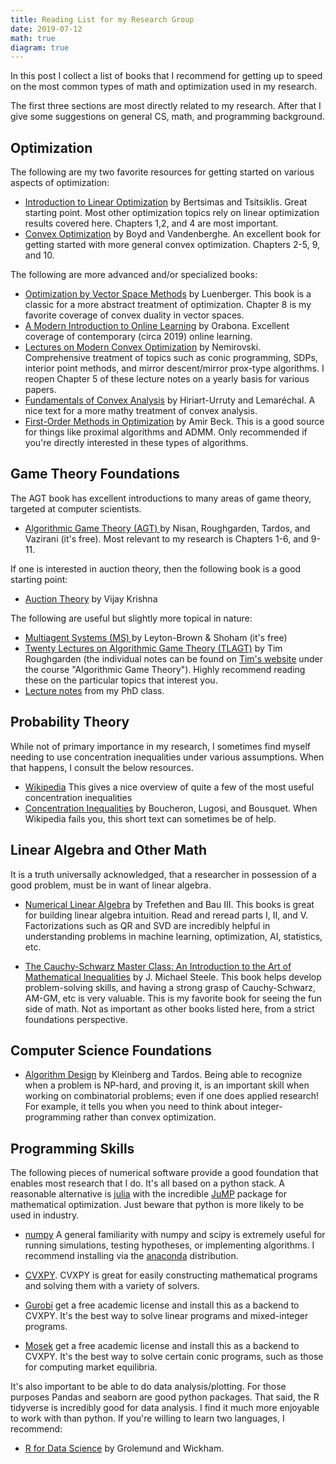 ```yaml
---
title: Reading List for my Research Group
date: 2019-07-12
math: true
diagram: true
---
```


In this post I collect a list of books that I recommend for getting up to speed on the most common types of math and optimization used in my research.

The first three sections are most directly related to my research. After that I give some suggestions on general CS, math, and programming background.

## Optimization

The following are my two favorite resources for getting started on various aspects of optimization:

* [Introduction to Linear Optimization](http://athenasc.com/linoptbook.html) by Bertsimas and Tsitsiklis.  Great starting point. Most other optimization topics rely on linear optimization results covered here. Chapters 1,2, and 4 are most important.
* [Convex Optimization](https://web.stanford.edu/~boyd/cvxbook/) by Boyd and Vandenberghe. An excellent book for getting started with more general convex optimization. Chapters 2-5, 9, and 10.

The following are more advanced and/or specialized books:

* [Optimization by Vector Space Methods](https://www.wiley.com/en-us/Optimization+by+Vector+Space+Methods-p-9780471181170) by Luenberger. This book is a classic for a more abstract treatment of optimization. Chapter 8 is my favorite coverage of convex duality in vector spaces.
* [A Modern Introduction to Online Learning](https://arxiv.org/pdf/1912.13213.pdf) by Orabona. Excellent coverage of contemporary (circa 2019) online learning.
* [Lectures on Modern Convex Optimization](https://www2.isye.gatech.edu/~nemirovs/LMCOLN2021WithSol.pdf) by Nemirovski. Comprehensive treatment of topics such as conic programming, SDPs, interior point methods, and mirror descent/mirror prox-type algorithms. I reopen Chapter 5 of these lecture notes on a yearly basis for various papers.
* [Fundamentals of Convex Analysis](https://www.amazon.com/Fundamentals-Convex-Analysis-Grundlehren-Editions/dp/3540422056/ref=sr_1_1?dchild=1&keywords=fundamentals+of+convex+analysis&qid=1589590457&s=books&sr=1-1) by Hiriart-Urruty and Lemaréchal. A nice text for a more mathy treatment of convex analysis.
* [First-Order Methods in Optimization](https://my.siam.org/Store/Product/viewproduct/?ProductId=29044686) by Amir Beck. This is a good source for things like proximal algorithms and ADMM. Only recommended if you're directly interested in these types of algorithms.



## Game Theory Foundations
The AGT book has excellent introductions to many areas of game theory, targeted at computer scientists.

* [ Algorithmic Game Theory (AGT) ](http://www.columbia.edu/~ck2945/files/algorithmic-game-theory.pdf)  by Nisan, Roughgarden, Tardos, and Vazirani (it's free). Most relevant to my research is Chapters 1-6, and 9-11.

If one is interested in auction theory, then the following book is a good starting point:

* [Auction Theory](https://www.amazon.com/Auction-Theory-Vijay-Krishna/dp/0123745071) by Vijay Krishna

The following are useful but slightly more topical in nature:

* [ Multiagent Systems (MS) ](http://www.masfoundations.org/download.html) by Leyton-Brown & Shoham (it's free)
* [Twenty Lectures on Algorithmic Game Theory (TLAGT)](https://www.cambridge.org/us/academic/subjects/computer-science/algorithmics-complexity-computer-algebra-and-computational-g/twenty-lectures-algorithmic-game-theory?format=PB) by Tim Roughgarden (the individual notes can be found on [Tim's website](http://timroughgarden.org/notes.html) under the course "Algorithmic Game Theory"). Highly recommend reading these on the particular topics that interest you.
* [Lecture notes](http://www.columbia.edu/~ck2945/courses/s20_8100/) from my PhD class.

## Probability Theory


While not of primary importance in my research, I sometimes find myself needing to use concentration inequalities under various assumptions. When that happens, I consult the below resources.

* [Wikipedia](https://en.wikipedia.org/wiki/Concentration_inequality) This gives a nice overview of quite a few of the most useful concentration inequalities
* [Concentration Inequalities](http://www.econ.upf.edu/~lugosi/mlss_conc.pdf) by Boucheron, Lugosi, and Bousquet. When Wikipedia fails you, this short text can sometimes be of help.

## Linear Algebra and Other Math
It is a truth universally acknowledged, that a researcher in possession of a good problem, must be in want of linear algebra. 

* [Numerical Linear Algebra](https://www.amazon.com/Numerical-Linear-Algebra-Lloyd-Trefethen/dp/0898713617) by Trefethen and Bau III. This books is great for building linear algebra intuition. Read and reread parts I, II, and V. Factorizations such as QR and SVD are incredibly helpful in understanding problems in machine learning, optimization, AI, statistics, etc.

* [The Cauchy-Schwarz Master Class: An Introduction to the Art of Mathematical Inequalities](https://www.amazon.com/gp/product/052154677X/ref=x_gr_w_bb_glide_sin?ie=UTF8&tag=x_gr_w_bb_glide_sin-20&linkCode=as2&camp=1789&creative=9325&creativeASIN=052154677X&SubscriptionId=1MGPYB6YW3HWK55XCGG2) by J. Michael Steele. This book helps develop problem-solving skills, and having a strong grasp of Cauchy-Schwarz, AM-GM, etc is very valuable. This is my favorite book for seeing the fun side of math. Not as important as other books listed here, from a strict foundations perspective.


## Computer Science Foundations

* [Algorithm Design](https://www.pearson.com/us/higher-education/program/Kleinberg-Algorithm-Design/PGM319216.html) by Kleinberg and Tardos. Being able to recognize when a problem is NP-hard, and proving it, is an important skill when working on combinatorial problems; even if one does applied research! For example, it tells you when you need to think about integer-programming rather than convex optimization.

## Programming Skills

The following pieces of numerical software provide a good foundation that enables most research that I do. It's all based on a python stack. A reasonable alternative is [julia](https://julialang.org/) with the incredible [JuMP](https://www.juliaopt.org/JuMP.jl/stable/) package for mathematical optimization. Just beware that python is more likely to be used in industry.

* [numpy](https://numpy.org/)  A general familiarity with numpy and scipy is extremely useful for running simulations, testing hypotheses, or implementing algorithms. I recommend installing via the [anaconda](https://www.anaconda.com/download/) distribution.

* [CVXPY](https://www.cvxpy.org/). CVXPY is great for easily constructing mathematical programs and solving them with a variety of solvers. 

* [Gurobi](https://www.gurobi.com/) get a free academic license and install this as a backend to CVXPY. It's the best way to solve linear programs and mixed-integer programs.

* [Mosek](https://www.mosek.com/) get a free academic license and install this as a backend to CVXPY. It's the best way to solve certain conic programs, such as those for computing market equilibria.

It's also important to be able to do data analysis/plotting. For those purposes Pandas and seaborn are good python packages. That said, the R tidyverse is incredibly good for data analysis. I find it much more enjoyable to work with than python. If you're willing to learn two languages, I recommend:

* [R for Data Science](https://r4ds.had.co.nz/) by Grolemund and Wickham. 
